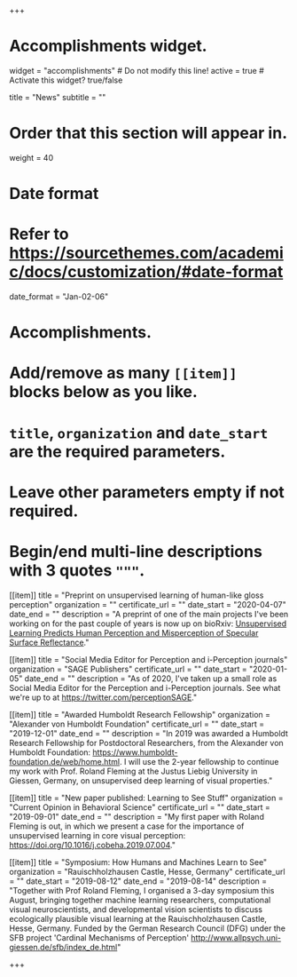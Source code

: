+++
# Accomplishments widget.
widget = "accomplishments"  # Do not modify this line!
active = true  # Activate this widget? true/false

title = "News"
subtitle = ""

# Order that this section will appear in.
weight = 40

# Date format
#   Refer to https://sourcethemes.com/academic/docs/customization/#date-format
date_format = "Jan-02-06"

# Accomplishments.
#   Add/remove as many `[[item]]` blocks below as you like.
#   `title`, `organization` and `date_start` are the required parameters.
#   Leave other parameters empty if not required.
#   Begin/end multi-line descriptions with 3 quotes `"""`.

[[item]]
  title = "Preprint on unsupervised learning of human-like gloss perception"
  organization = ""
  certificate_url = ""
  date_start = "2020-04-07"
  date_end = ""
  description = "A preprint of one of the main projects I've been working on for the past couple of years is now up on bioRxiv: [Unsupervised Learning Predicts Human Perception and Misperception of Specular Surface Reflectance](https://www.biorxiv.org/content/10.1101/2020.04.07.026120v1)."
  
[[item]]
  title = "Social Media Editor for Perception and i-Perception journals"
  organization = "SAGE Publishers"
  certificate_url = ""
  date_start = "2020-01-05"
  date_end = ""
  description = "As of 2020, I've taken up a small role as Social Media Editor for the Perception and i-Perception journals. See what we're up to at https://twitter.com/perceptionSAGE."
  
[[item]]
  title = "Awarded Humboldt Research Fellowship"
  organization = "Alexander von Humboldt Foundation"
  certificate_url = ""
  date_start = "2019-12-01"
  date_end = ""
  description = "In 2019 was awarded a Humboldt Research Fellowship for Postdoctoral Researchers, from the Alexander von Humboldt Foundation: https://www.humboldt-foundation.de/web/home.html. I will use the 2-year fellowship to continue my work with Prof. Roland Fleming at the Justus Liebig University in Giessen, Germany, on unsupervised deep learning of visual properties."

[[item]]
  title = "New paper published: Learning to See Stuff"
  organization = "Current Opinion in Behavioral Science"
  certificate_url = ""
  date_start = "2019-09-01"
  date_end = ""
  description = "My first paper with Roland Fleming is out, in which we present a case for the importance of unsupervised learning in core visual perception: https://doi.org/10.1016/j.cobeha.2019.07.004."
 
[[item]]
  title = "Symposium: How Humans and Machines Learn to See"
  organization = "Rauischholzhausen Castle, Hesse, Germany"
  certificate_url = ""
  date_start = "2019-08-12"
  date_end = "2019-08-14"
  description = "Together with Prof Roland Fleming, I organised a 3-day symposium this August, bringing together machine learning researchers, computational visual neuroscientists, and developmental vision scientists to discuss ecologically plausible visual learning at the Rauischholzhausen Castle, Hesse, Germany. Funded by the German Research Council (DFG) under the SFB project 'Cardinal Mechanisms of Perception' http://www.allpsych.uni-giessen.de/sfb/index_de.html"

+++

